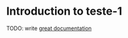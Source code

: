 # Introduction to teste-1

TODO: write [great documentation](http://jacobian.org/writing/what-to-write/)
